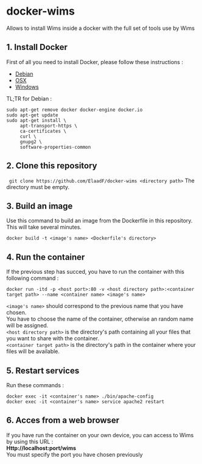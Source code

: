 # docker-wims
Allows to install Wims inside a docker with the full set of tools use by Wims

## 1. Install Docker
First of all you need to install Docker, please follow these instructions : 
+ [Debian](https://docs.docker.com/install/linux/docker-ce/debian/#uninstall-old-versions)
+ [OSX](https://docs.docker.com/docker-for-mac/install/)
+ [Windows](https://docs.docker.com/docker-for-windows/install/)

TL;TR for Debian :
```
sudo apt-get remove docker docker-engine docker.io
sudo apt-get update
sudo apt-get install \
     apt-transport-https \
     ca-certificates \
     curl \
     gnupg2 \
     software-properties-common
 ```

## 2. Clone this repository
``` git clone https://github.com/ElaadF/docker-wims <directory path>```
The directory must be empty.

## 3. Build an image
Use this command to build an image from the Dockerfile in this repository. This will take several minutes.   
```console
docker build -t <image's name> <Dockerfile's directory>
```   

## 4. Run the container
If the previous step has succed, you have to run the container with this following command :   
```console
docker run -itd -p <host port>:80 -v <host directory path>:<container target path> --name <container name> <image's name>
```   

```<image's name>``` should correspond to the previous name that you have chosen.   
You have to choose the name of the container, otherwise an random name will be assigned.   
```<host directory path>``` is the directory's path containing all your files that you want to share with the container.   
```<container target path>``` is the directory's path in the container where your files will be available.    


## 5. Restart services
Run these commands :   
```
docker exec -it <container's name> ./bin/apache-config
docker exec -it <container's name> service apache2 restart
```

## 6. Acces from a web browser
If you have run the container on your own device, you can access to Wims by using this URL :   
**Http://localhost:port/wims**   
You must specify the port you have chosen previously
